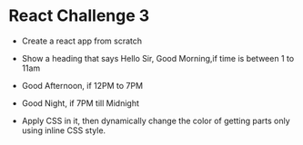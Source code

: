 # React Challenge 3

- Create a react app from scratch

- Show a heading that says Hello Sir, Good Morning,if time is between 1 to 11am

- Good Afternoon, if 12PM to 7PM

- Good Night, if 7PM till Midnight

- Apply CSS in it, then dynamically change the color of getting parts only using inline CSS style.